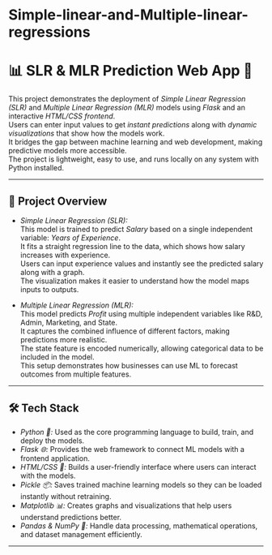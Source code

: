 # Simple-linear-and-Multiple-linear-regressions
# 📊 SLR & MLR Prediction Web App 🚀

This project demonstrates the deployment of *Simple Linear Regression (SLR)* and *Multiple Linear Regression (MLR)* models using *Flask* and an interactive *HTML/CSS frontend*.  
Users can enter input values to get *instant predictions* along with *dynamic visualizations* that show how the models work.  
It bridges the gap between machine learning and web development, making predictive models more accessible.  
The project is lightweight, easy to use, and runs locally on any system with Python installed.  

---

## 🔎 Project Overview

- *Simple Linear Regression (SLR):*  
  This model is trained to predict *Salary* based on a single independent variable: *Years of Experience*.  
  It fits a straight regression line to the data, which shows how salary increases with experience.  
  Users can input experience values and instantly see the predicted salary along with a graph.  
  The visualization makes it easier to understand how the model maps inputs to outputs.  

- *Multiple Linear Regression (MLR):*  
  This model predicts *Profit* using multiple independent variables like R&D, Admin, Marketing, and State.  
  It captures the combined influence of different factors, making predictions more realistic.  
  The state feature is encoded numerically, allowing categorical data to be included in the model.  
  This setup demonstrates how businesses can use ML to forecast outcomes from multiple features.  

---

## 🛠 Tech Stack

- *Python 🐍:* Used as the core programming language to build, train, and deploy the models.  
- *Flask 🌐:* Provides the web framework to connect ML models with a frontend application.  
- *HTML/CSS 🎨:* Builds a user-friendly interface where users can interact with the models.  
- *Pickle 📦:* Saves trained machine learning models so they can be loaded instantly without retraining.  
- *Matplotlib 📊:* Creates graphs and visualizations that help users understand predictions better.  
- *Pandas & NumPy 🔢:* Handle data processing, mathematical operations, and dataset management efficiently.  

---

